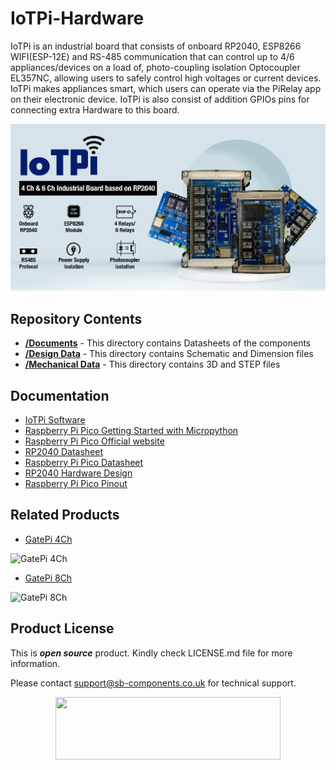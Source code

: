 # IoTPi-Hardware

IoTPi is an industrial board that consists of onboard RP2040, ESP8266 WIFI(ESP-12E) and RS-485 communication that can control up to 4/6 appliances/devices on a load of, photo-coupling isolation Optocoupler EL357NC, allowing users to safely control high voltages or current devices. IoTPi makes appliances smart, which users can operate via the PiRelay app on their electronic device. IoTPi is also consist of addition GPIOs pins for connecting extra Hardware to this board.

<img src ="https://github.com/sbcshop/IoTPi/blob/main/images/IotPi%20Banner.png"  />

## Repository Contents

* [**/Documents**](https://github.com/sbcshop/SquaryPi-Hardware/tree/main/Documents) - This directory contains Datasheets of the components
* [**/Design Data**](https://github.com/sbcshop/SquaryPi-Hardware/tree/main/Disign%20Data) - This directory contains Schematic and Dimension files
* [**/Mechanical Data**](https://github.com/sbcshop/SquaryPi-Hardware/tree/main/Mechanical%20Data) - This directory contains 3D and STEP files

## Documentation

* [IoTPi Software](https://github.com/sbcshop/IoTPi)
* [Raspberry Pi Pico Getting Started with Micropython](https://www.raspberrypi.com/documentation/microcontrollers/micropython.html)
* [Raspberry Pi Pico Official website](https://www.raspberrypi.com/documentation/microcontrollers/)
* [RP2040 Datasheet](https://www.raspberrypi.com/documentation/microcontrollers/rp2040.html)
* [Raspberry Pi Pico Datasheet](https://www.raspberrypi.com/documentation/microcontrollers/raspberry-pi-pico.html)
* [RP2040 Hardware Design](https://www.raspberrypi.com/documentation/microcontrollers/raspberry-pi-pico.html)
* [Raspberry Pi Pico Pinout](https://www.raspberrypi.com/documentation/microcontrollers/raspberry-pi-pico.html)

## Related Products

* [GatePi 4Ch](https://shop.sb-components.co.uk/products/gatepi?variant=39756684066899)

 ![GatePi 4Ch](https://cdn.shopify.com/s/files/1/1217/2104/products/GatePi-4channelRelayBoardwithLoRaModulebasedonRP2040.jpg?v=1647335212&width=400)

* [GatePi 8Ch](https://shop.sb-components.co.uk/products/getpi-8?variant=40437555331155)

 ![GatePi 8Ch](https://cdn.shopify.com/s/files/1/1217/2104/products/1_c6fcda60-17bc-4321-bfbe-062457cc29c8.jpg?v=1669638828&width=400)

## Product License

This is ***open source*** product. Kindly check LICENSE.md file for more information.

Please contact support@sb-components.co.uk for technical support.
<p align="center">
  <img width="360" height="100" src="https://cdn.shopify.com/s/files/1/1217/2104/files/Logo_sb_component_3.png?v=1666086771&width=300">
</p>
